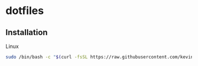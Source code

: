 # dotfiles

## Installation

Linux
```bash
sudo /bin/bash -c "$(curl -fsSL https://raw.githubusercontent.com/kevin7254/dotfiles/master/bin/setup)"
```

